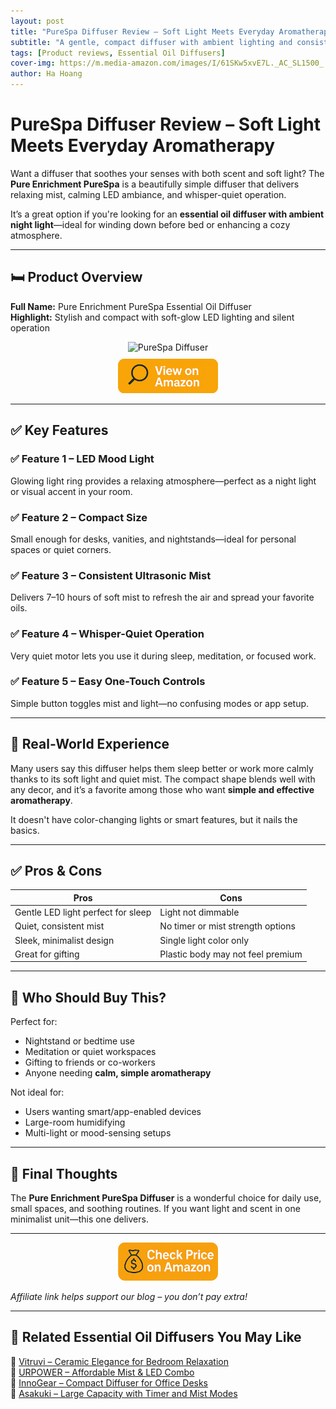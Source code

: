 ```yaml
---
layout: post
title: "PureSpa Diffuser Review – Soft Light Meets Everyday Aromatherapy"
subtitle: "A gentle, compact diffuser with ambient lighting and consistent mist for daily stress relief."
tags: [Product reviews, Essential Oil Diffusers]
cover-img: https://m.media-amazon.com/images/I/61SKw5xvE7L._AC_SL1500_.jpg
author: Ha Hoang
---
```


# PureSpa Diffuser Review – Soft Light Meets Everyday Aromatherapy

Want a diffuser that soothes your senses with both scent and soft light? The **Pure Enrichment PureSpa** is a beautifully simple diffuser that delivers relaxing mist, calming LED ambiance, and whisper-quiet operation.

It’s a great option if you're looking for an **essential oil diffuser with ambient night light**—ideal for winding down before bed or enhancing a cozy atmosphere.

---

## 🛏️ Product Overview

**Full Name:** Pure Enrichment PureSpa Essential Oil Diffuser  
**Highlight:** Stylish and compact with soft-glow LED lighting and silent operation

<div style="text-align:center;">
  <img src="https://m.media-amazon.com/images/I/61SKw5xvE7L._AC_SL1500_.jpg" alt="PureSpa Diffuser" style="width:400px; height:auto;" />
  <br/>
  <a href="https://amzn.to/3VxE0n5" target="_blank" rel="nofollow sponsored noopener">
    <img src="/assets/img/view.png" alt="View on Amazon" style="width:160px; height:auto; margin-top:10px;" />
  </a>
</div>

---

## ✅ Key Features

### ✅ Feature 1 – LED Mood Light  
Glowing light ring provides a relaxing atmosphere—perfect as a night light or visual accent in your room.

### ✅ Feature 2 – Compact Size  
Small enough for desks, vanities, and nightstands—ideal for personal spaces or quiet corners.

### ✅ Feature 3 – Consistent Ultrasonic Mist  
Delivers 7–10 hours of soft mist to refresh the air and spread your favorite oils.

### ✅ Feature 4 – Whisper-Quiet Operation  
Very quiet motor lets you use it during sleep, meditation, or focused work.

### ✅ Feature 5 – Easy One-Touch Controls  
Simple button toggles mist and light—no confusing modes or app setup.

---

## 🧪 Real-World Experience

Many users say this diffuser helps them sleep better or work more calmly thanks to its soft light and quiet mist. The compact shape blends well with any decor, and it’s a favorite among those who want **simple and effective aromatherapy**.

It doesn't have color-changing lights or smart features, but it nails the basics.

---

## ✅ Pros & Cons

| Pros | Cons |
|------|------|
| Gentle LED light perfect for sleep | Light not dimmable |
| Quiet, consistent mist | No timer or mist strength options |
| Sleek, minimalist design | Single light color only |
| Great for gifting | Plastic body may not feel premium |

---

## 👥 Who Should Buy This?

Perfect for:

- Nightstand or bedtime use  
- Meditation or quiet workspaces  
- Gifting to friends or co-workers  
- Anyone needing **calm, simple aromatherapy**

Not ideal for:

- Users wanting smart/app-enabled devices  
- Large-room humidifying  
- Multi-light or mood-sensing setups

---

## 🤔 Final Thoughts

The **Pure Enrichment PureSpa Diffuser** is a wonderful choice for daily use, small spaces, and soothing routines. If you want light and scent in one minimalist unit—this one delivers.

---

<div style="text-align:center;">
  <a href="https://amzn.to/3VxE0n5" target="_blank" rel="nofollow sponsored noopener">
    <img src="/assets/img/checkprice.png" alt="Check price on Amazon" style="width:160px; height:auto;" />
  </a>
</div>

*Affiliate link helps support our blog – you don’t pay extra!*

---

## 🧾 Related Essential Oil Diffusers You May Like

<ul style="list-style: none; padding-left: 0;">
  <li>🔗 <a href="https://havan.yoga/2025-05-14-vitruvi-stone-diffuser-review/">Vitruvi – Ceramic Elegance for Bedroom Relaxation</a></li>
  <li>🔗 <a href="https://havan.yoga/2025-05-14-urpower-2nd-gen-diffuser-review/">URPOWER – Affordable Mist & LED Combo</a></li>
  <li>🔗 <a href="https://havan.yoga/2025-05-14-innogear-diffuser-review/">InnoGear – Compact Diffuser for Office Desks</a></li>
  <li>🔗 <a href="https://havan.yoga/2025-05-14-asakuki-500ml-diffuser-review/">Asakuki – Large Capacity with Timer and Mist Modes</a></li>
</ul>
